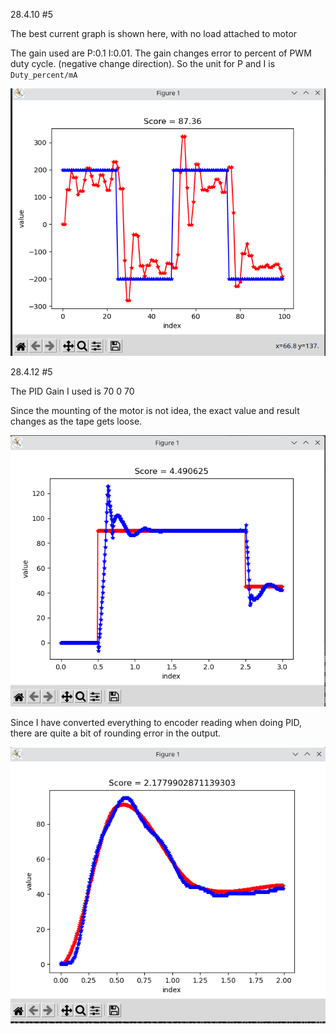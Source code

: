 28.4.10 \#5

The best current graph is shown here, with no load attached to motor

The gain used are P:0.1 I:0.01. The gain changes error to percent of PWM
duty cycle. (negative change direction). So the unit for P and I is
`Duty_percent/mA`

![Current test](PI-current-test.png)

28.4.12 \#5


The PID Gain I used is 70 0 70

Since the mounting of the motor is not idea, the exact value and result changes as the tape gets loose.

![Alt text](Step-best.png)

Since I have converted everything to encoder reading when doing PID,
there are quite a bit of rounding error in the output. 


![Alt text](Cubic-best.png)
